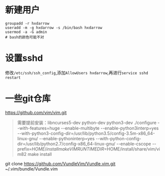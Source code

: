 # 新建用户
```shell
groupadd -r hxdarrow
useradd -m -g hxdarrow -s /bin/bash hxdarrow
usermod -a -G admin
# bash的颜色可能不对
```

# 设置sshd
修改`/etc/ssh/ssh_config`,添加`AllowUsers hxdarrow`,再进行`service sshd restart`

# 一些git仓库
https://github.com/vim/vim.git
> 需要提前安装：libncurses5-dev python-dev python3-dev
> ./configure --with-features=huge --enable-multibyte --enable-python3interp=yes --with-python3-config-dir=/usr/lib/python3.5/config-3.5m-x86\_64-linux-gnu/ --enable-pythoninterp=yes --with-python-config-dir=/usr/lib/python2.7/config-x86\_64-linux-gnu/ --enable-cscope --prefix=$HOME/install
> make VIMRUNTIMEDIR=$HOME/install/share/vim/vim82
> make install

git clone https://github.com/VundleVim/Vundle.vim.git ~/.vim/bundle/Vundle.vim

